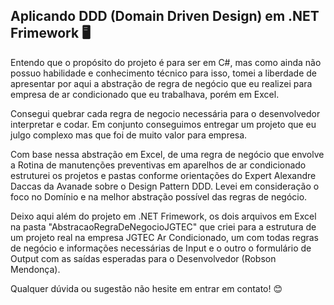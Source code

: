 ## Aplicando DDD (Domain Driven Design) em .NET Frimework :desktop_computer:

Entendo que o propósito do projeto é para ser em C#, mas como ainda não possuo habilidade e conhecimento técnico para isso, tomei a liberdade de apresentar por aqui a abstração de regra de negócio que eu realizei para empresa de ar condicionado que eu trabalhava, porém em Excel.

Consegui quebrar cada regra de negocio necessária para o desenvolvedor interpretar e codar. Em conjunto conseguimos entregar um projeto que eu julgo complexo mas que foi de muito valor para empresa.

Com base nessa abstração em Excel, de uma regra de negócio que envolve a Rotina de manutenções preventivas em aparelhos de ar condicionado  estruturei os projetos e pastas conforme orientações do Expert Alexandre Daccas da Avanade sobre o Design Pattern DDD. Levei em consideração o foco no Domínio e na melhor abstração possível das regras de negócio.

Deixo aqui além do projeto em .NET Frimework, os dois arquivos em Excel na pasta "AbstracaoRegraDeNegocioJGTEC" que criei para a estrutura de um projeto real na empresa JGTEC Ar Condicionado, um com todas regras de negócio e informações necessárias de Input e o outro o formulário de Output com as saídas esperadas para o Desenvolvedor (Robson Mendonça).

Qualquer dúvida ou sugestão não hesite em entrar em contato! :blush:
